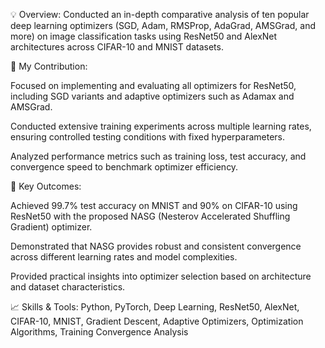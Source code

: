 💡 Overview:
Conducted an in-depth comparative analysis of ten popular deep learning optimizers (SGD, Adam, RMSProp, AdaGrad, AMSGrad, and more) on image classification tasks using ResNet50 and AlexNet architectures across CIFAR-10 and MNIST datasets.

🧠 My Contribution:

Focused on implementing and evaluating all optimizers for ResNet50, including SGD variants and adaptive optimizers such as Adamax and AMSGrad.

Conducted extensive training experiments across multiple learning rates, ensuring controlled testing conditions with fixed hyperparameters.

Analyzed performance metrics such as training loss, test accuracy, and convergence speed to benchmark optimizer efficiency.

🚀 Key Outcomes:

Achieved 99.7% test accuracy on MNIST and 90% on CIFAR-10 using ResNet50 with the proposed NASG (Nesterov Accelerated Shuffling Gradient) optimizer.

Demonstrated that NASG provides robust and consistent convergence across different learning rates and model complexities.

Provided practical insights into optimizer selection based on architecture and dataset characteristics.

📈 Skills & Tools:
Python, PyTorch, Deep Learning, ResNet50, AlexNet, CIFAR-10, MNIST, Gradient Descent, Adaptive Optimizers, Optimization Algorithms, Training Convergence Analysis
